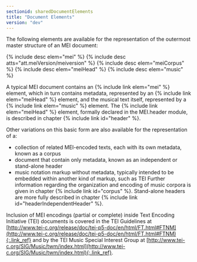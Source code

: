```yaml
---
sectionid: sharedDocumentElements
title: "Document Elements"
version: "dev"
---
```


The following elements are available for the representation of the outermost master structure of an MEI document:

{% include desc elem="mei" %}
{% include desc atts="att.meiVersion/meiversion" %}
{% include desc elem="meiCorpus" %}
{% include desc elem="meiHead" %}
{% include desc elem="music" %}

A typical MEI document contains an {% include link elem="mei" %} element, which in turn contains metadata, represented by an {% include link elem="meiHead" %} element, and the musical text itself, represented by a {% include link elem="music" %} element. The {% include link elem="meiHead" %} element, formally declared in the MEI.header module, is described in chapter {% include link id="header" %}.

Other variations on this basic form are also available for the representation of a:

- collection of related MEI-encoded texts, each with its own metadata, known as a corpus
- document that contain only metadata, known as an independent or stand-alone header
- music notation markup without metadata, typically intended to be embedded within another kind of markup, such as TEI
Further information regarding the organization and encoding of music corpora is given in chapter {% include link id="corpus" %}. Stand-alone headers are more fully described in chapter {% include link id="headerIndependentHeader" %}.

Inclusion of MEI encodings (partial or complete) inside Text Encoding Initiative (TEI) documents is covered in the TEI Guidelines at [http://www.tei-c.org/release/doc/tei-p5-doc/en/html/FT.html#FTNM](http://www.tei-c.org/release/doc/tei-p5-doc/en/html/FT.html#FTNM){:.link_ref} and by the TEI Music Special Interest Group at [http://www.tei-c.org/SIG/Music/twm/index.html](http://www.tei-c.org/SIG/Music/twm/index.html){:.link_ref}.
